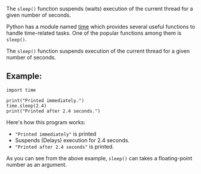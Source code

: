 ﻿
 The `sleep()` function suspends (waits) execution of the current thread for a given number of seconds.

Python has a module named  [time](https://www.programiz.com/python-programming/time "Python time Module")  which provides several useful functions to handle time-related tasks. One of the popular functions among them is  `sleep()`.

The  `sleep()`  function suspends execution of the current thread for a given number of seconds.


## Example:

```
import time

print("Printed immediately.")
time.sleep(2.4)
print("Printed after 2.4 seconds.")
```

Here's how this program works:

-   `"Printed immediately"`  is printed
-   Suspends (Delays) execution for 2.4 seconds.
-   `"Printed after 2.4 seconds"`  is printed.

As you can see from the above example,  `sleep()`  can takes a floating-point number as an argument.


